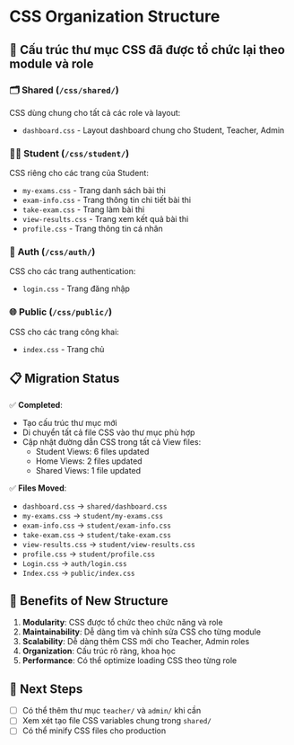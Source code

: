 # CSS Organization Structure

## 📁 Cấu trúc thư mục CSS đã được tổ chức lại theo module và role

### 🗂️ **Shared** (`/css/shared/`)
CSS dùng chung cho tất cả các role và layout:
- `dashboard.css` - Layout dashboard chung cho Student, Teacher, Admin

### 👨‍🎓 **Student** (`/css/student/`)
CSS riêng cho các trang của Student:
- `my-exams.css` - Trang danh sách bài thi
- `exam-info.css` - Trang thông tin chi tiết bài thi
- `take-exam.css` - Trang làm bài thi
- `view-results.css` - Trang xem kết quả bài thi
- `profile.css` - Trang thông tin cá nhân

### 🔐 **Auth** (`/css/auth/`)
CSS cho các trang authentication:
- `login.css` - Trang đăng nhập

### 🌐 **Public** (`/css/public/`)
CSS cho các trang công khai:
- `index.css` - Trang chủ

## 📋 **Migration Status**

✅ **Completed**:
- Tạo cấu trúc thư mục mới
- Di chuyển tất cả file CSS vào thư mục phù hợp
- Cập nhật đường dẫn CSS trong tất cả View files:
  - Student Views: 6 files updated
  - Home Views: 2 files updated  
  - Shared Views: 1 file updated

✅ **Files Moved**:
- `dashboard.css` → `shared/dashboard.css`
- `my-exams.css` → `student/my-exams.css`
- `exam-info.css` → `student/exam-info.css`
- `take-exam.css` → `student/take-exam.css`
- `view-results.css` → `student/view-results.css`
- `profile.css` → `student/profile.css`
- `Login.css` → `auth/login.css`
- `Index.css` → `public/index.css`

## 🎯 **Benefits of New Structure**

1. **Modularity**: CSS được tổ chức theo chức năng và role
2. **Maintainability**: Dễ dàng tìm và chỉnh sửa CSS cho từng module
3. **Scalability**: Dễ dàng thêm CSS mới cho Teacher, Admin roles
4. **Organization**: Cấu trúc rõ ràng, khoa học
5. **Performance**: Có thể optimize loading CSS theo từng role

## 🔄 **Next Steps**

- [ ] Có thể thêm thư mục `teacher/` và `admin/` khi cần
- [ ] Xem xét tạo file CSS variables chung trong `shared/`
- [ ] Có thể minify CSS files cho production
